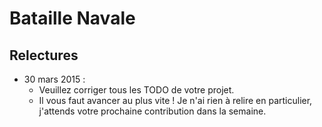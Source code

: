 Bataille Navale
===============

## Relectures

- 30 mars 2015 :
    - Veuillez corriger tous les TODO de votre projet.
    - Il vous faut avancer au plus vite ! Je n'ai rien à relire en particulier, j'attends votre prochaine contribution 
    dans la semaine.
